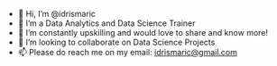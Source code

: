 - 👋 Hi, I’m @idrismaric
- 👀 I’m a Data Analytics and Data Science Trainer
- 🌱 I’m constantly upskilling and would love to share and know more!
- 💞️ I’m looking to collaborate on Data Science Projects
- 📫 Please do reach me on my email: idrismaric@gmail.com

<!---
idrismaric/idrismaric is a ✨ special ✨ repository because its `README.md` (this file) appears on your GitHub profile.
You can click the Preview link to take a look at your changes.
--->
